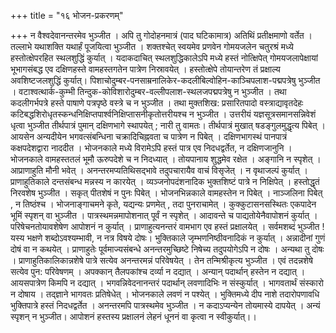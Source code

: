 +++
title = "१६ भोजन-प्रकरणम्"

+++
न वैश्वदेवानन्तरमेव भुञ्जीत । 
अपि तु गोदोहनमात्रं (पाद घटिकामात्र) अतिथिं प्रतीक्षमाणो वर्तेत । 
तल्लाभे यथाशक्ति यथार्हं पूजयित्वा भुञ्जीत । 
शक्तश्चेत् स्वयमेव प्रणवेन गोमयजलेन चतुरश्रं मध्ये हस्तोत्क्षेपरहित स्थलशुद्धिं कुर्यात् । 
यदाकदाचित् स्थलशुद्धिकालेऽपि मध्ये हस्तं नोत्क्षिपेत् गोमयजलापेक्षायां भूभागसंबद्ध एव दक्षिणहस्ते वामहस्तगतेन पात्रेण निस्रावयेत् । 
हस्तोत्क्षेपे तोयान्तरेण तं प्रक्षाल्य अवशिष्टजलशुद्धिं कुर्यात्। 
पिशाचोदुम्बर-पनसाम्रनालिकेर-कदलीबिल्वोहिन-काञ्चिपलाश-पद्मपत्रेषु भुञ्जीत । 
वटाश्वत्थार्क-कुम्भी तिन्दुक-कोविशारोदुम्बर-वल्लीपलाश-स्थलजपद्मपत्रेषु न भुञ्जीत । 
तथा कदलीगर्भपत्रे हस्ते पाषाणे पत्रपृष्ठे वस्त्रे च न भुञ्जीत । 
तथा मुक्तशिख: प्रसारितपादो वस्त्राद्यावृतदेहः कटिबद्धशिरोधृतस्कन्धनिक्षिप्तपार्श्वनिक्षिप्तासनीकृतोत्तरीयश्च न भुञ्जीत । 
उत्तरीयं यज्ञसूत्रसमानसन्निवेशं धृत्वा भुञ्जीत 
तीर्थपात्रं पुमान् दक्षिणभागे स्थापयेत् ; नारी तु वामतः। 
तीर्थपात्रं मुखात् षडङ्गुलमुद्धृत्य पिबेत् । 
आयसेन अन्यदीयेन भगवत्संबन्धिना चक्रादिचिह्नवता च पात्रेण न पिबेत् । 
दक्षिणभागस्थं पानपात्रं कक्षपदेशद्वारा नाददीत । 
भोजनकाले मध्ये विरामेऽपि हस्तं पात्र एव निदधद्वर्तेत, न दक्षिणजानुनि । 
भोजनकाले वामहस्ततलं भूमौ ऊरुपदेशे च न निदध्यात् । तोयपानाय शुद्धमेव रक्षेत । 
अङ्गानि न स्पृशेत् । 
आप्राणाहुति मौनी भवेत् । 
अनन्तरमप्यतिथिसद्भावे तदुपचारायैव वाचं विसृजेत् । 
न वृथाजल्पं कुर्यात् । 
प्राणाहुतिकाले दन्तसंबन्ध मन्नस्य न कारयेत् । 
व्यञ्जनोपदंशनादिक भुक्तशिष्टं पात्रे न निक्षिपेत् । हस्तोद्धृतं निरवशेष भुञ्जीत । 
सकृत् पीतशेषं न पुनः पिबेत् । 
भोजनभिन्नकाले वामहस्तेन न पिबेत् । 
नाञ्जलिना पिबेत् , न तिष्ठंश्च । 
भोजनाङ्गाचमने कृते, यद्यन्यः प्रणमेत् , तदा पुनराचामेत् । 
कुक्कुटासनसस्थितः एकपादेन भूमिं स्पृशन् वा भुञ्जीत । 
पात्रस्थमन्नमापोशनात् पूर्वं न स्पृशेत् । आदावन्ते च पाद्यतोयेनैवापोशनं कुर्यात् । 
परिषेचनतोयावशेषेण आपोशनं न कुर्यात् । 
प्राणाहुत्यनन्तरं वामभाग एव हस्तं प्रक्षालयेत् । 
सर्वमशब्दं भुञ्जीत ! 
यस्य भक्षणे शब्दोऽवश्यम्भावी, न नत्र विषये दोषः। 
भुक्तिकाले जृम्भणनिष्ठीवनादिकं न कुर्यात् । 
अन्नादीनां गुणं दोषं वा न कथयेत् । 
प्राणाहुतेः पूर्वमाज्यसंबन्धे अनन्तरमुच्छिष्टे निषेच्य तदुपयोगेऽपि न दोषः । 
अन्यथा तु दोषः । 
प्राणाहुतिकालिकान्नशेषे पात्रे सत्येव अनन्तरमन्नं परिवेषयेत् । 
तेन तन्मिश्रीकृत्य भुञ्जीत । 
एवं तदन्नशेषे सत्येव पुन: परिवेषणम् । 
अपक्कान् तैलपकांश्च दर्व्या न दद्यात् । 
अन्यान् पदार्थान् हस्तेन न दद्यात् । 
आयसपात्रेण किमपि न दद्यात् । 
भगवन्निवेदनानन्तरं पदार्थान् लवणादिभिः न संस्कुर्यात् । 
भागवतार्थं संस्कारो न दोषाय । 
तद्ज्ञाने भागवतः प्रतिषेधेत् । 
भोजनकाले लवणं न पश्येत् । 
भुक्तिमध्ये दीप नाशे तदारोपणावधि भुक्तिपात्रे हस्तं निदधद्वर्तेत । 
अनन्तरमपि पात्रस्थमेव भुञ्जीत । 
न कदाऽप्यन्येन तोयमास्ये दापयेत् । 
अन्यं स्पृशन् न भुञ्जीत। 
आपोशनं हस्तस्य प्रक्षालनं लेहनं धूननं वा कृत्वा न स्वीकुर्यात्।।

